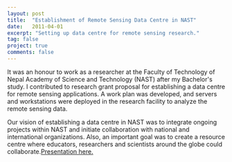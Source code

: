 ```yaml
---
layout: post
title:  "Establishment of Remote Sensing Data Centre in NAST"
date:   2011-04-01
excerpt: "Setting up data centre for remote sensing research."
tag: false
project: true
comments: false
---
```


It was an honour to work as a researcher at the Faculty of Technology of Nepal Academy of Science and Technology (NAST) after my Bachelor's study. I contributed to research grant proposal for establishing a data centre for remote sensing applications. A work plan was developed, and servers and workstations were deployed in the research facility to analyze the remote sensing data.

Our vision of establishing a data centre in NAST was to integrate ongoing projects within NAST and initiate collaboration with national and international organizations. Also, an important goal was to create a resource centre where educators, researchers and scientists around the globe could collaborate.[Presentation here.](https://www.slideshare.net/shristipradhan1/establishment-of-remote-sensing-data-centre-in-nast)



